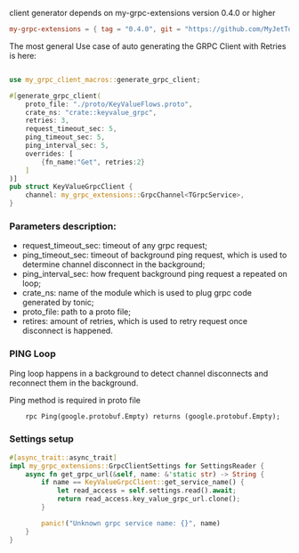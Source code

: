 client generator depends on my-grpc-extensions version 0.4.0 or higher

```toml
my-grpc-extensions = { tag = "0.4.0", git = "https://github.com/MyJetTools/my-grpc-extensions.git" }
```

The most general Use case of auto generating the GRPC Client with Retries is here:

```rust

use my_grpc_client_macros::generate_grpc_client;

#[generate_grpc_client(
    proto_file: "./proto/KeyValueFlows.proto",
    crate_ns: "crate::keyvalue_grpc",
    retries: 3,
    request_timeout_sec: 5,
    ping_timeout_sec: 5,
    ping_interval_sec: 5,
    overrides: [
        {fn_name:"Get", retries:2}
    ]
)]
pub struct KeyValueGrpcClient {
    channel: my_grpc_extensions::GrpcChannel<TGrpcService>,
}


```

### Parameters description:

* request_timeout_sec: timeout of any grpc request;
* ping_timeout_sec: timeout of background ping request, which is used to determine channel disconnect in the background;
* ping_interval_sec: how frequent background ping request a repeated on loop;
* crate_ns: name of the module which is used to plug grpc code generated by tonic;
* proto_file: path to a proto file;
* retires: amount of retries, which is used to retry request once disconnect is happened.

### PING Loop

Ping loop happens in a background to detect channel disconnects and reconnect them in the background.

Ping method is required in proto file
```proto
    rpc Ping(google.protobuf.Empty) returns (google.protobuf.Empty);

```

### Settings setup
```rust
#[async_trait::async_trait]
impl my_grpc_extensions::GrpcClientSettings for SettingsReader {
    async fn get_grpc_url(&self, name: &'static str) -> String {
        if name == KeyValueGrpcClient::get_service_name() {
            let read_access = self.settings.read().await;
            return read_access.key_value_grpc_url.clone();
        }

        panic!("Unknown grpc service name: {}", name)
    }
}


```
